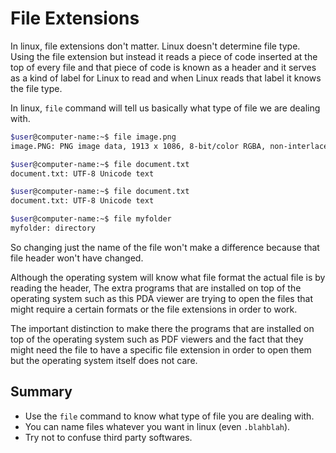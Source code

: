 # File Extensions
In linux, file extensions don't matter. Linux doesn't determine file type. Using the file extension but instead it reads a piece of code inserted at the top of every file and that piece of code is known as a header and it serves as a kind of label for Linux to read and when Linux reads that label it knows the file type.

In linux, `file` command will tell us basically what type of file we are dealing with.

```bash
$user@computer-name:~$ file image.png
image.PNG: PNG image data, 1913 x 1086, 8-bit/color RGBA, non-interlaced

$user@computer-name:~$ file document.txt
document.txt: UTF-8 Unicode text

$user@computer-name:~$ file document.txt
document.txt: UTF-8 Unicode text

$user@computer-name:~$ file myfolder
myfolder: directory
```

So changing just the name of the file won't make a difference because that file header won't have changed.

Although the operating system will know what file format the actual file is by reading the header, The extra programs that are installed on top of the operating system such as this PDA viewer are trying to open the files that might require a certain formats or the file extensions in order to work.

The important distinction to make there the programs that are installed on top of the operating system such as PDF viewers and the fact that they might need the file to have a specific file extension in order to open them but the operating system itself does not care.

## Summary
- Use the `file` command to know what type of file you are dealing with.
- You can name files whatever you want in linux (even `.blahblah`).
- Try not to confuse third party softwares.
